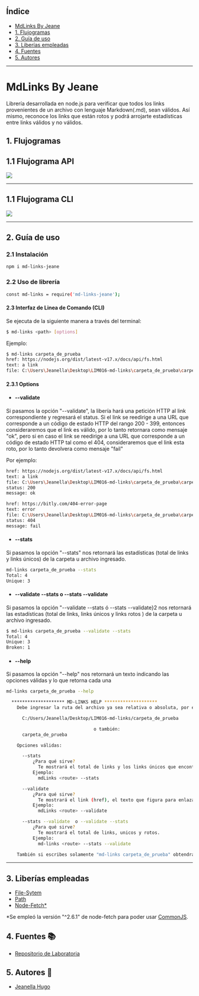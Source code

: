 ## Índice

* [MdLinks By Jeane](#MdLinks-By-Jeane)
* [1. Flujogramas](#1-Flujogramas)
* [2. Guía de uso](#2-Guía-de-uso)
* [3. Liberías empleadas](#3-Liberías-empleadas)
* [4. Fuentes](#4-Fuentes)
* [5. Autores](#4-Autores)

***
# MdLinks By Jeane

Librería desarrollada en node.js para verificar que todos los links provenientes de un archivo con lenguaje Markdown(.md), sean válidos. Así mismo, reconoce los links que están rotos y podrá arrojarte estadísticas entre links válidos y no válidos.

## 1. Flujogramas

## 1.1 Flujograma API

![](diagramas_de_flujo/API.png)

******
## 1.1 Flujograma CLI

![](diagramas_de_flujo/CLI.png)

******

## 2. Guía de uso

### 2.1 Instalación

```sh
npm i md-links-jeane
```

### 2.2 Uso de librería

```sh
const md-links = require('md-links-jeane');
```

#### 2.3 Interfaz de Linea de Comando (CLI)

Se ejecuta de la siguiente manera a través del terminal:

```sh
$ md-links <path> [options]
```

Ejemplo:

```sh
$ md-links carpeta_de_prueba
href: https://nodejs.org/dist/latest-v17.x/docs/api/fs.html
text: a link
file: C:\Users\Jeanella\Desktop\LIM016-md-links\carpeta_de_prueba\carpeta_prueba_1\fs.md
```

#### 2.3.1 Options

* #### --validate

Si pasamos la opción "--validate", la libería hará una petición HTTP al link correspondiente y regresará el status. Si el link se reedirige a una URL que corresponde a un código de estado HTTP del rango 200 - 399, entonces consideraremos que el link es válido, por lo tanto retornara como mensaje "ok", pero si en caso el link se reedirige a una URL que corresponde a un código de estado HTTP tal como el 404, consideraremos que el link esta roto, por lo tanto devolvera como mensaje "fail"

Por ejemplo:

```sh
href: https://nodejs.org/dist/latest-v17.x/docs/api/fs.html
text: a link
file: C:\Users\Jeanella\Desktop\LIM016-md-links\carpeta_de_prueba\carpeta_prueba_1\fs.md
status: 200
message: ok
```
```sh
href: https://bitly.com/404-error-page
text: error
file: C:\Users\Jeanella\Desktop\LIM016-md-links\carpeta_de_prueba\carpeta_prueba_1\fs.md
status: 404
message: fail
```

* #### --stats

Si pasamos la opción "--stats" nos retornará las estadísticas (total de links y links únicos) de la carpeta u archivo ingresado.

```sh
md-links carpeta_de_prueba --stats
Total: 4
Unique: 3
```

* #### --validate --stats o --stats --validate

Si pasamos la opción "--validate --stats ó --stats --validate}2 nos retornará las estadísticas (total de links, links únicos y links rotos ) de la carpeta u archivo ingresado.

```sh
$ md-links carpeta_de_prueba --validate --stats
Total: 4
Unique: 3
Broken: 1
```

* #### --help
Si pasamos la opción "--help" nos retornará un texto indicando las opciones válidas y lo que retorna cada una

```sh
md-links carpeta_de_prueba --help

  ******************** MD-LINKS HELP ********************
    Debe ingresar la ruta del archivo ya sea relativa o absoluta, por ejemplo:

      C:/Users/Jeanella/Desktop/LIM016-md-links/carpeta_de_prueba

                                 o también:
      carpeta_de_prueba

    Opciones válidas:

      --stats
          ¿Para qué sirve?
            Te mostrará el total de links y los links únicos que encontró
          Ejemplo:
            mdLinks <route> --stats

      --validate
          ¿Para qué sirve?
            Te mostrará el link (href), el texto que figura para enlazar el link (text), su ruta (file), el statuts y el mensaje del status (message)
          Ejemplo:
            mdLinks <route> --validate

      --stats --validate  o --validate --stats
          ¿Para qué sirve?
            Te mostrará el total de links, unicos y rotos.
          Ejemplo:
            md-links <route> --stats --validate

    También si escribes solamente "md-links carpeta_de_prueba" obtendrás el link, el texto que lo enlaza y su ruta
```
******

## 3. Liberías empleadas

- [File-Sytem](https://nodejs.org/dist/latest-v17.x/docs/api/fs.html#file-system)
- [Path](https://nodejs.org/dist/latest-v17.x/docs/api/path.html)
- [Node-Fetch*](https://www.npmjs.com/package/node-fetch)

*Se empleó la versión "^2.6.1" de node-fetch para poder usar [CommonJS](https://www.npmjs.com/package/node-fetch#loading-and-configuring-the-module).

## 4. Fuentes 📚
- [Repositorio de Laboratoria](https://github.com/Laboratoria/LIM016-md-links)

## 5. Autores 📍
- [Jeanella Hugo](https://github.com/jeanecvh)
